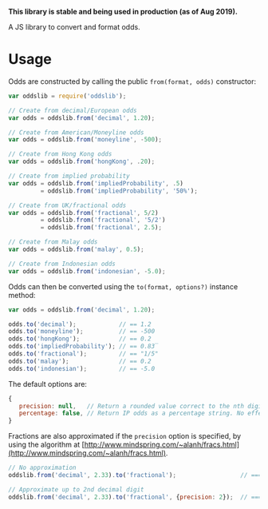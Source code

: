 **This library is stable and being used in production (as of Aug 2019).**

A JS library to convert and format odds.

# Usage

Odds are constructed by calling the public `from(format, odds)` constructor:

```js
var oddslib = require('oddslib');

// Create from decimal/European odds
var odds = oddslib.from('decimal', 1.20);

// Create from American/Moneyline odds
var odds = oddslib.from('moneyline', -500);

// Create from Hong Kong odds
var odds = oddslib.from('hongKong', .20);

// Create from implied probability
var odds = oddslib.from('impliedProbability', .5)
         = oddslib.from('impliedProbability', '50%');

// Create from UK/fractional odds
var odds = oddslib.from('fractional', 5/2)
         = oddslib.from('fractional', '5/2')
         = oddslib.from('fractional', 2.5);

// Create from Malay odds
var odds = oddslib.from('malay', 0.5);

// Create from Indonesian odds
var odds = oddslib.from('indonesian', -5.0);

```

Odds can then be converted using the `to(format, options?)` instance method:

```js
var odds = oddslib.from('decimal', 1.20);

odds.to('decimal');            // == 1.2
odds.to('moneyline');          // == -500
odds.to('hongKong');           // == 0.2
odds.to('impliedProbability'); // == 0.83̅
odds.to('fractional');         // == "1/5"
odds.to('malay');              // == 0.2
odds.to('indonesian');         // == -5.0
```

The default options are:
```js
{
   precision: null,   // Return a rounded value correct to the nth digit. Do not round if null.
   percentage: false, // Return IP odds as a percentage string. No effect on other formats.
}
```

Fractions are also approximated if the `precision` option is specified, by using the algorithm at [http://www.mindspring.com/~alanh/fracs.html](http://www.mindspring.com/~alanh/fracs.html).

```js
// No approximation
oddslib.from('decimal', 2.33).to('fractional');                  // === "133/100"

// Approximate up to 2nd decimal digit
oddslib.from('decimal', 2.33).to('fractional', {precision: 2});  // === "4/3"
```
